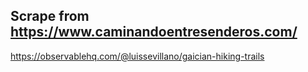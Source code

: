 ## Scrape from https://www.caminandoentresenderos.com/

https://observablehq.com/@luissevillano/gaician-hiking-trails
